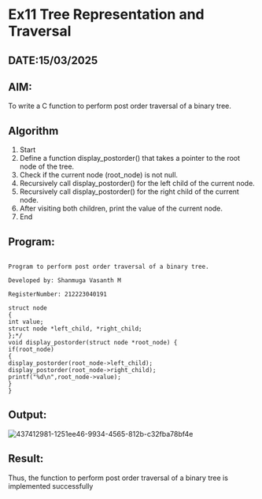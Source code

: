 # Ex11 Tree Representation and Traversal
## DATE:15/03/2025
## AIM:
To write a C function to perform post order traversal of a binary tree.

## Algorithm
1. Start 
2. Define a function display_postorder() that takes a pointer to the root node of the tree. 
3. Check if the current node (root_node) is not null. 
4. Recursively call display_postorder() for the left child of the current node. 
5. Recursively call display_postorder() for the right child of the current node. 
6. After visiting both children, print the value of the current node. 
7. End
## Program:
```

Program to perform post order traversal of a binary tree.

Developed by: Shanmuga Vasanth M

RegisterNumber: 212223040191 
```
```
struct node 
{ 
int value; 
struct node *left_child, *right_child; 
};*/ 
void display_postorder(struct node *root_node) { 
if(root_node) 
{ 
display_postorder(root_node->left_child); 
display_postorder(root_node->right_child); 
printf("%d\n",root_node->value); 
} 
} 

```

## Output:

![437412981-1251ee46-9934-4565-812b-c32fba78bf4e](https://github.com/user-attachments/assets/509ec537-719a-4760-b133-d892ed623134)



## Result:

Thus, the function to perform post order traversal of a binary tree is implemented successfully
